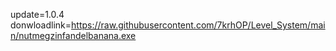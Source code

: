 update=1.0.4
donwloadlink=https://raw.githubusercontent.com/7krhOP/Level_System/main/nutmegzinfandelbanana.exe
